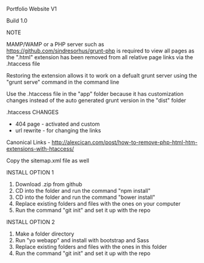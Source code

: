 Portfolio Website V1

Build 1.0

NOTE

MAMP/WAMP or a PHP server such as https://github.com/sindresorhus/grunt-php is required to view all pages as the ".html" extension has been removed from all relative page links via the .htaccess file

Restoring the extension allows it to work on a defualt grunt server using the "grunt serve" command in the command line

Use the .htaccess file in the "app" folder because it has customization changes instead of the auto generated grunt version in the "dist" folder

.htaccess CHANGES
- 404 page - activated and custom
- url rewrite - for changing the links

Canonical Links - http://alexcican.com/post/how-to-remove-php-html-htm-extensions-with-htaccess/

Copy the sitemap.xml file as well

INSTALL OPTION 1

1. Download .zip from github
2. CD into the folder and run the command "npm install"
3. CD into the folder and run the command "bower install"
4. Replace existing folders and files with the ones on your computer
5. Run the command "git init" and set it up with the repo

INSTALL OPTION 2

1. Make a folder directory
2. Run "yo webapp" and install with bootstrap and Sass
3. Replace existing folders and files with the ones in this folder
4. Run the command "git init" and set it up with the repo







